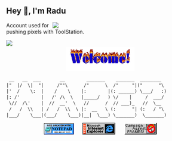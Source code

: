 <h2>Hey 👋, I'm Radu</h2>

<img align="right" src="https://media1.giphy.com/media/13HgwGsXF0aiGY/giphy.gif" width="380" />

<div align="left">

<p>Account used for pushing pixels with ToolStation.</p>
<img src="https://img.shields.io/github/followers/radum?style=plastic">
	
<div align="center">
<img src="https://raw.githubusercontent.com/radum/radum/master/images/welcome-fire.gif"  height="64" align="center" alt="Welcome to my GH profile" height="30" />
</div>

```
 __   __  ___       __        _______    _______  ________   
|"  |/  \|  "|     /""\      /"      \  /"     "|("      "\  
|'  /    \:  |    /    \    |:        |(: ______) \___/   :) 
|: /'        |   /' /\  \   |_____/   ) \/    |     /  ___/  
 \//  /\'    |  //  __'  \   //      /  // ___)_   //  \__   
 /   /  \\   | /   /  \\  \ |:  __   \ (:      "| (:   / "\  
|___/    \___|(___/    \___)|__|  \___) \_______)  \_______) 
```                                                        

	
</div>


<div align="center">
<img src="https://raw.githubusercontent.com/radum/radum/master/images/notepad.gif" alt="Site created with Notepad" height="30" />
<!-- "margin-right: whatever;" -->
<span>&nbsp;&nbsp;&nbsp;&nbsp;</span>  
<img src="https://raw.githubusercontent.com/radum/radum/master/images/ie_logo.gif" alt="Microsoft Internet Explorer" />
<span>&nbsp;&nbsp;&nbsp;&nbsp;</span>  
<img src="https://raw.githubusercontent.com/radum/radum/master/images/noframes.gif" alt="Microsoft Internet Explorer" />
</div>

<!-- ![Metrics](https://metrics.lecoq.io/radum) -->


<!-- <div align="centerz">
	<br>
	<br>
	<img src="https://i.imgur.com/aKD0Nn1.png" width="800" height="600">
	<br>
	<br>
</div> -->

<!--
**radum/radum** is a ✨ _special_ ✨ repository because its `README.md` (this file) appears on your GitHub profile.

Here are some ideas to get you started:

- 🔭 I’m currently working on ...
- 🌱 I’m currently learning ...
- 👯 I’m looking to collaborate on ...
- 🤔 I’m looking for help with ...
- 💬 Ask me about ...
- 📫 How to reach me: ...
- 😄 Pronouns: ...
- ⚡ Fun fact: ...
-->
